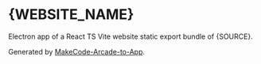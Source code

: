 # {WEBSITE_NAME}

Electron app of a React TS Vite website static export bundle of {SOURCE}.

Generated by
[MakeCode-Arcade-to-App](https://github.com/UnsignedArduino/MakeCode-Arcade-to-App).
